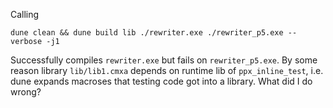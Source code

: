 Calling

    dune clean && dune build lib ./rewriter.exe ./rewriter_p5.exe --verbose -j1

Successfully compiles `rewriter.exe` but fails on `rewriter_p5.exe`.
By some reason library `lib/lib1.cmxa` depends on runtime lib of `ppx_inline_test`,
i.e. dune expands macroses that testing code got into a library. What did I do wrong?
